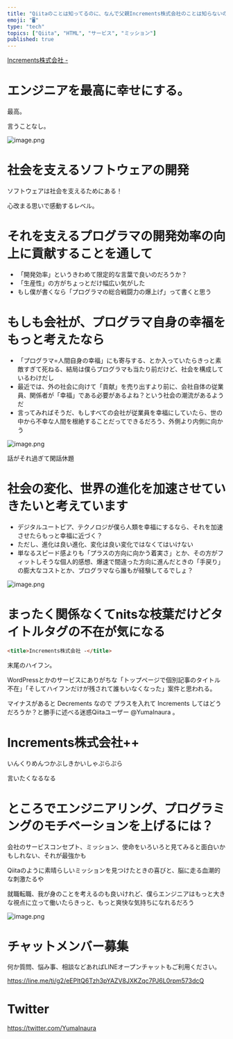 ```yaml
---
title: "Qiitaのことは知ってるのに、なんで父親Increments株式会社のことは知らないの？ 最高なサービスミッションで社会幸福を実現。評判五"
emoji: "🖥"
type: "tech"
topics: ["Qiita", "HTML", "サービス", "ミッション"]
published: true
---
```


[Increments株式会社 -](https://increments.co.jp/)

# エンジニアを最高に幸せにする。

最高。

言うことなし。

![image.png](https://qiita-image-store.s3.amazonaws.com/0/89618/dad28693-a9fd-ffeb-7f92-b37fbd780116.png)

# 社会を支えるソフトウェアの開発

ソフトウェアは社会を支えるためにある！

心改まる思いで感動するレベル。

# それを支えるプログラマの開発効率の向上に貢献することを通して

- 「開発効率」というきわめて限定的な言葉で良いのだろうか？
- 「生産性」の方がちょっとだけ幅広い気がした
- もし僕が書くなら「プログラマの総合戦闘力の爆上げ」って書くと思う

# もしも会社が、プログラマ自身の幸福をもっと考えたなら

- 「プログラマ=人間自身の幸福」にも寄与する、とか入っていたらきっと素敵すぎて死ねる、結局は僕らプログラマも当たり前だけど、社会を構成しているわけだし
- 最近では、外の社会に向けて「貢献」を売り出すより前に、会社自体の従業員、関係者が「幸福」である必要があるよね？という社会の潮流があるようだ
- 言ってみればそうだ、もしすべての会社が従業員を幸福にしていたら、世の中から不幸な人間を根絶することだってできるだろう、外側より内側に向かう

![image.png](https://qiita-image-store.s3.amazonaws.com/0/89618/f0fb870c-973f-bb2c-9ce8-21f33002b44c.png)


話がそれ過ぎて閑話休題

# 社会の変化、世界の進化を加速させていきたいと考えています

- デジタルユートピア、テクノロジが僕ら人類を幸福にするなら、それを加速させたらもっと幸福に近づく？
- ただし、進化は良い進化、変化は良い変化ではなくてはいけない
- 単なるスピード感よりも「プラスの方向に向かう着実さ」とか、その方がフィットしそうな個人的感想、爆速で間違った方向に進んだときの「手戻り」の膨大なコストとか、プログラマなら誰もが経験してるでしょ？

![image.png](https://qiita-image-store.s3.amazonaws.com/0/89618/8106fe41-39d0-3cf7-67ae-9587da7eb4cb.png)


# まったく関係なくてnitsな枝葉だけどタイトルタグの不在が気になる

```html
<title>Increments株式会社 -</title>
```

末尾のハイフン。

WordPressとかのサービスにありがちな「トップページで個別記事のタイトル不在」「そしてハイフンだけが残されて誰もいなくなった」案件と思われる。

マイナスがあると Decrements なので プラスを入れて Increments してはどうだろうか？と勝手に述べる迷惑Qiitaユーザー @YumaInaura 。 



# Increments株式会社++

いんくりめんつかぶしきかいしゃぷらぷら

言いたくなるなる

# ところでエンジニアリング、プログラミングのモチベーションを上げるには？

会社のサービスコンセプト、ミッション、使命をいろいろと見てみると面白いかもしれない、それが最強かも

Qiitaのように素晴らしいミッションを見つけたときの喜びと、脳に走る血潮的な刺激たるや

就職転職、我が身のことを考えるのも良いけれど、僕らエンジニアはもっと大きな視点に立って働いたらきっと、もっと爽快な気持ちになれるだろう

![image.png](https://qiita-image-store.s3.amazonaws.com/0/89618/f8a14828-36f0-110c-df35-41202a74e854.png)








<!-- Update From Qiita API -->

# チャットメンバー募集


何か質問、悩み事、相談などあればLINEオープンチャットもご利用ください。

https://line.me/ti/g2/eEPltQ6Tzh3pYAZV8JXKZqc7PJ6L0rpm573dcQ





# Twitter


https://twitter.com/YumaInaura


<!-- Update From Qiita API -->


